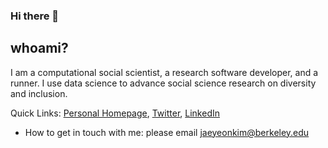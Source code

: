 ### Hi there 👋

## whoami?

I am a computational social scientist, a research software developer, and a runner. I use data science to advance social science research on diversity and inclusion.

Quick Links: [Personal Homepage](https://jaeyk.github.io/), [Twitter](https://twitter.com/JaeJaeykim2), [LinkedIn](https://www.linkedin.com/in/jae-yeon-kim/)

- How to get in touch with me: please email jaeyeonkim@berkeley.edu 
